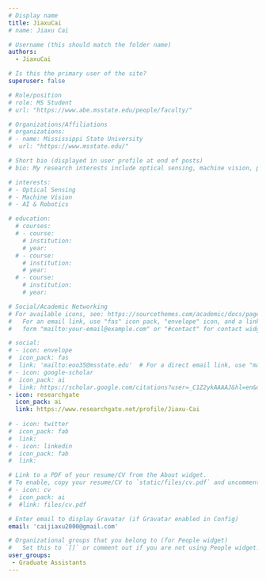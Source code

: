 ```yaml
---
# Display name
title: JiaxuCai
# name: Jiaxu Cai

# Username (this should match the folder name)
authors:
  - JiaxuCai

# Is this the primary user of the site?
superuser: false

# Role/position
# role: MS Student
# url: "https://www.abe.msstate.edu/people/faculty/"

# Organizations/Affiliations
# organizations:
# - name: Mississippi State University
#  url: "https://www.msstate.edu/"

# Short bio (displayed in user profile at end of posts)
# bio: My research interests include optical sensing, machine vision, precision agriculture, food assessment and data analytics.

# interests:
# - Optical Sensing
# - Machine Vision
# - AI & Robotics

# education:
  # courses:
  # - course: 
    # institution: 
    # year: 
  # - course: 
    # institution: 
    # year: 
  # - course: 
    # institution:
    # year: 

# Social/Academic Networking
# For available icons, see: https://sourcethemes.com/academic/docs/page-builder/#icons
#   For an email link, use "fas" icon pack, "envelope" icon, and a link in the
#   form "mailto:your-email@example.com" or "#contact" for contact widget.

# social:
# - icon: envelope
#  icon_pack: fas
#  link: 'mailto:eoo35@msstate.edu'  # For a direct email link, use "mailto:eoo35@msstate.edu".
# - icon: google-scholar
#  icon_pack: ai
#  link: https://scholar.google.com/citations?user=_C1Z2ykAAAAJ&hl=en&oi=ao 
- icon: researchgate
  icon_pack: ai
  link: https://www.researchgate.net/profile/Jiaxu-Cai
  
# - icon: twitter
#  icon_pack: fab
#  link: 
# - icon: linkedin
#  icon_pack: fab
#  link: 

# Link to a PDF of your resume/CV from the About widget.
# To enable, copy your resume/CV to `static/files/cv.pdf` and uncomment the lines below.
# - icon: cv
#  icon_pack: ai
#  #link: files/cv.pdf

# Enter email to display Gravatar (if Gravatar enabled in Config)
email: 'caijiaxu2000@gmail.com'

# Organizational groups that you belong to (for People widget)
#   Set this to `[]` or comment out if you are not using People widget.
user_groups:
 - Graduate Assistants
---
```

